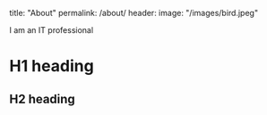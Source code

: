 
title: "About"
permalink: /about/
header:
    image: "/images/bird.jpeg"


I am an IT professional

# H1 heading
## H2 heading
